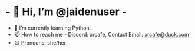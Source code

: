 # - 👋 Hi, I’m @jaidenuser -
- 🌱 I’m currently learning Python.
- 📫 How to reach me - Discord: xrcafe, Contact Email: xrcafe@duck.com
- 😄 Pronouns: she/her

